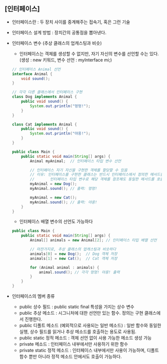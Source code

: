 ## [인터페이스]

* 인터페이스란 : 두 장치 사이를 중계해주는 접속기, 혹은 그런 기술
* 인터페이스 설계 방법 : 장치간의 공통점을 뽑아낸다.

* 인터페이스 변수 (추상 클래스의 업캐스팅과 비슷)
	* 인터페이스는 객체를 생성할 수 없지만, 자기 자신의 변수를 선언할 수는 있다. (생성 : new 키워드, 변수 선언 : myInterface mi;)
	```java
	// 인터페이스 Animal 선언
	interface Animal {
		void sound();
	}

	// 각각 다른 클래스에서 인터페이스 구현
	class Dog implements Animal {
		public void sound() {
			System.out.println("멍멍!");
		}
	}

	class Cat implements Animal {
		public void sound() {
			System.out.println("야옹!");
		}
	}

	public class Main {
		public static void main(String[] args) {
			Animal myAnimal;  // 인터페이스 타입 변수 선언

			// 인터페이스 자기 자신을 구현한 객체를 할당할 수 있음
			// 이유: 인터페이스를 구현한 클래스는 반드시 인터페이스에서 정의한 메서드를 구현해야 하므로,
			//       인터페이스 타입 변수로 해당 객체를 참조해도 동일한 메서드를 호출할 수 있음.
			myAnimal = new Dog();
			myAnimal.sound(); // 출력: 멍멍!

			myAnimal = new Cat();
			myAnimal.sound(); // 출력: 야옹!
		}
	}
	```
	* 인터페이스 배열 변수의 선언도 가능하다
	```java
	public class Main {
		public static void main(String[] args) {
			Animal[] animals = new Animal[2]; // 인터페이스 타입 배열 선언

			// 마찬가지로, 추상 클래스의 업캐스팅과 비슷하다
			animals[0] = new Dog();  // Dog 객체 저장
			animals[1] = new Cat();  // Cat 객체 저장

			for (Animal animal : animals) {
				animal.sound(); // 각각 멍멍! 야옹! 출력
			}
		}
	}
	```

* 인터페이스의 멤버 종류
	* public 상수 필드 : public static final 특성을 가지는 상수 변수
	* public 추상 메소드 : 시그니처에 대한 선언만 있는 함수. 정의는 구현 클래스에서 진행한다.
	* public 디폴트 메소드 (예외적으로 사용되는 일반 메소드) : 일반 함수와 동일한 실행, 상수 필드를 읽거나 추상 메소드를 호출하는 용도로 사용됨.
	* public static 정적 메소드 : 객체 선언 없이 사용 가능한 메소드 생성 가능
	* private 메소드 : 인터페이스 내부에서만 사용하기 위한 함수
	* private static 정적 메소드 : 인터페이스 내부에서만 사용이 가능하며, 디폴트 함수 뿐만 아니라 정적 메소드 안에서도 호출이 가능하다.